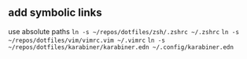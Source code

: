## add symbolic links
use absolute paths
`ln -s ~/repos/dotfiles/zsh/.zshrc ~/.zshrc`
`ln -s ~/repos/dotfiles/vim/vimrc.vim ~/.vimrc`
`ln -s ~/repos/dotfiles/karabiner/karabiner.edn ~/.config/karabiner.edn`

